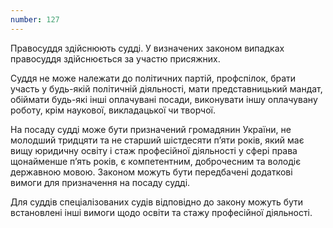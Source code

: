 ```yaml
---
number: 127
---
```


Правосуддя здійснюють судді. У визначених законом випадках правосуддя здійснюється за участю присяжних.

Суддя не може належати до політичних партій, профспілок, брати участь у будь-якій політичній діяльності, мати
представницький мандат, обіймати будь-які інші оплачувані посади, виконувати іншу оплачувану роботу, крім наукової,
викладацької чи творчої.

На посаду судді може бути призначений громадянин України, не молодший тридцяти та не старший шістдесяти п’яти років,
який має вищу юридичну освіту і стаж професійної діяльності у сфері права щонайменше п’ять років, є компетентним,
доброчесним та володіє державною мовою. Законом можуть бути передбачені додаткові вимоги для призначення на посаду
судді.

Для суддів спеціалізованих судів відповідно до закону можуть бути встановлені інші вимоги щодо освіти та стажу
професійної діяльності.
